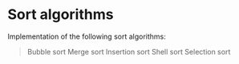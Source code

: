 # Sort algorithms
Implementation of the following sort algorithms:

> Bubble sort
> Merge sort
> Insertion sort
> Shell sort
> Selection sort
